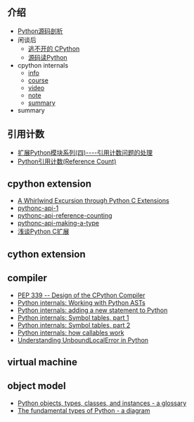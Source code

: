 ## 介绍

- [Python源码剖析](https://book.douban.com/subject/3117898/)
- 闲谈后
  - [逃不开的 CPython](https://zhuanlan.zhihu.com/manjusakac)
  - [源码读Python](https://zhuanlan.zhihu.com/c_168776105)
- cpython internals
  - [info](http://pgbovine.net/cpython-internals.htm)
  - [course](http://courses.pgbovine.net/csc253/)
  - [video](http://v.youku.com/v_show/id_XMTQ0NzY5ODcyOA==.html?spm=a2hzp.8244740.0.0&f=26549146)
  - [note]()
  - [summary](https://medium.com/@dawran6/getting-started-with-python-internals-a5474ccb8022)
- summary

## 引用计数

- [扩展Python模块系列(四)----引用计数问题的处理](https://blog.csdn.net/kof2019/article/details/77824473)
- [Python引用计数(Reference Count)](https://www.jianshu.com/p/ecea193abec4)

## cpython extension

- [A Whirlwind Excursion through Python C Extensions](https://nedbatchelder.com/text/whirlext.html)
- [pythonc-api-1](https://jayrambhia.com/blog/pythonc-api-1)
- [pythonc-api-reference-counting](https://jayrambhia.com/blog/pythonc-api-reference-counting)
- [pythonc-api-making-a-type](https://jayrambhia.com/c++/daily%20posts/python/technical/blog/pythonc-api-making-a-type)
- [浅谈Python C扩展](https://blog.csdn.net/fitzzhang/article/details/79212411)

## cython extension

## compiler

- [PEP 339 -- Design of the CPython Compiler](https://www.python.org/dev/peps/pep-0339/)
- [Python internals: Working with Python ASTs](https://eli.thegreenplace.net/2009/11/28/python-internals-working-with-python-asts)
- [Python internals: adding a new statement to Python](https://eli.thegreenplace.net/2010/06/30/python-internals-adding-a-new-statement-to-python)
- [Python internals: Symbol tables, part 1](https://eli.thegreenplace.net/2010/09/18/python-internals-symbol-tables-part-1)
- [Python internals: Symbol tables, part 2](https://eli.thegreenplace.net/2010/09/20/python-internals-symbol-tables-part-2)
- [Python internals: how callables work](https://eli.thegreenplace.net/2012/03/23/python-internals-how-callables-work)
- [Understanding UnboundLocalError in Python](https://eli.thegreenplace.net/2011/05/15/understanding-unboundlocalerror-in-python)

## virtual machine

## object model

- [Python objects, types, classes, and instances - a glossary](https://eli.thegreenplace.net/2012/03/30/python-objects-types-classes-and-instances-a-glossary)
- [The fundamental types of Python - a diagram](https://eli.thegreenplace.net/2012/04/03/the-fundamental-types-of-python-a-diagram)